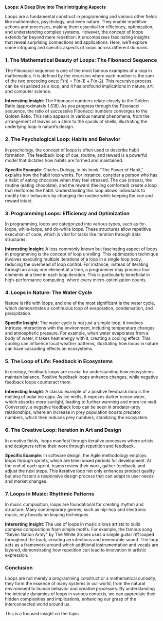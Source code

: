 **Loops: A Deep Dive into Their Intriguing Aspects**

Loops are a fundamental construct in programming and various other fields like mathematics, psychology, and even nature. They enable repetitive actions and processes, making them essential for efficiency, optimization, and understanding complex systems. However, the concept of loops extends far beyond mere repetition; it encompasses fascinating insights that reveal surprising connections and applications. Here, we’ll explore some intriguing and specific aspects of loops across different domains.

### 1. The Mathematical Beauty of Loops: The Fibonacci Sequence

The Fibonacci sequence is one of the most famous examples of a loop in mathematics. It is defined by the recursion where each number is the sum of the two preceding ones: F(n) = F(n-1) + F(n-2). This recursive process can be visualized as a loop, and it has profound implications in nature, art, and computer science.

**Interesting Insight**: The Fibonacci numbers relate closely to the Golden Ratio (approximately 1.618). As you progress through the Fibonacci sequence, the ratio of successive Fibonacci numbers converges to the Golden Ratio. This ratio appears in various natural phenomena, from the arrangement of leaves on a stem to the spirals of shells, illustrating the underlying loop in nature’s design.

### 2. The Psychological Loop: Habits and Behavior

In psychology, the concept of loops is often used to describe habit formation. The feedback loop of cue, routine, and reward is a powerful model that dictates how habits are formed and maintained. 

**Specific Example**: Charles Duhigg, in his book "The Power of Habit," explains how the habit loop works. For instance, consider a person who has a habit of eating chocolate when they feel stressed. The cue (stress), the routine (eating chocolate), and the reward (feeling comforted) create a loop that reinforces the habit. Understanding this loop allows individuals to modify their behaviors by changing the routine while keeping the cue and reward intact.

### 3. Programming Loops: Efficiency and Optimization

In programming, loops are categorized into various types, such as for-loops, while-loops, and do-while loops. These structures allow repetitive execution of code, which is vital for tasks like iteration through data structures.

**Interesting Insight**: A less commonly known but fascinating aspect of loops in programming is the concept of loop unrolling. This optimization technique involves executing multiple iterations of a loop in a single loop body, reducing the overhead of loop control. For instance, instead of iterating through an array one element at a time, a programmer may process four elements at a time in each loop iteration. This is particularly beneficial in high-performance computing, where every micro-optimization counts.

### 4. Loops in Nature: The Water Cycle

Nature is rife with loops, and one of the most significant is the water cycle, which demonstrates a continuous loop of evaporation, condensation, and precipitation. 

**Specific Insight**: The water cycle is not just a simple loop; it involves intricate interactions with the environment, including temperature changes and atmospheric pressure. For example, when water evaporates from a body of water, it takes heat energy with it, creating a cooling effect. This cooling can influence local weather patterns, illustrating how loops in nature can have cascading effects on ecosystems.

### 5. The Loop of Life: Feedback in Ecosystems

In ecology, feedback loops are crucial for understanding how ecosystems maintain balance. Positive feedback loops enhance changes, while negative feedback loops counteract them.

**Interesting Insight**: A classic example of a positive feedback loop is the melting of polar ice caps. As ice melts, it exposes darker ocean water, which absorbs more sunlight, leading to further warming and more ice melt. Conversely, a negative feedback loop can be seen in predator-prey relationships, where an increase in prey population boosts predator numbers, which then reduces prey numbers, stabilizing the ecosystem.

### 6. The Creative Loop: Iteration in Art and Design

In creative fields, loops manifest through iterative processes where artists and designers refine their work through repetition and feedback.

**Specific Example**: In software design, the Agile methodology employs loops through sprints, which are time-boxed periods for development. At the end of each sprint, teams review their work, gather feedback, and adjust the next steps. This iterative loop not only enhances product quality but also fosters a responsive design process that can adapt to user needs and market changes.

### 7. Loops in Music: Rhythmic Patterns

In music composition, loops are foundational for creating rhythm and structure. Many contemporary genres, such as hip-hop and electronic music, rely heavily on looping techniques.

**Interesting Insight**: The use of loops in music allows artists to build complex compositions from simple motifs. For example, the famous song "Seven Nation Army" by The White Stripes uses a simple guitar riff looped throughout the track, creating an infectious and memorable sound. The loop acts as a framework around which additional instrumentation and vocals are layered, demonstrating how repetition can lead to innovation in artistic expression.

### Conclusion

Loops are not merely a programming construct or a mathematical curiosity; they form the essence of many systems in our world, from the natural environment to human behavior and creative processes. By understanding the intricate dynamics of loops in various contexts, we can appreciate their hidden complexities and implications, enhancing our grasp of the interconnected world around us.

This is a focused insight on the topic.